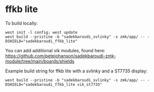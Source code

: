 # ffkb lite

To build locally:
```
west init -l config; west update
west build --pristine -b "sadekbaroudi_svlinky" -s zmk/app/ -- -DSHIELD="sadekbaroudi_ffkb_lite"
```

You can add additional vik modules, found here:  
https://github.com/petejohanson/sadekbaroudi-zmk-module/tree/main/boards/shields  

Example build string for ffkb lite with a svlinky and a ST7735 display:  
```
west build --pristine -b "sadekbaroudi_svlinky" -s zmk/app/ -- -DSHIELD="sadekbaroudi_ffkb_lite vik_st7735"
```